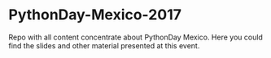 # PythonDay-Mexico-2017
Repo with all content concentrate about PythonDay Mexico. Here you could find the slides and other material presented at this event.
